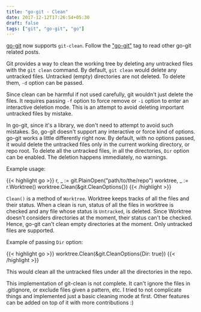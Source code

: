 ```yaml
---
title: "go-git - Clean"
date: 2017-12-12T17:26:54+05:30
draft: false
tags: ["git", "go-git", "go"]
---
```


[go-git](https://github.com/src-d/go-git) now supports `git-clean`. Follow the
["go-git"](/tags/go-git/) tag to read other go-git related posts.

Git provides a way to clean the working tree by deleting any untracked files
with the `git clean` command. By default, `git clean` would delete any untracked
files. Untracked (empty) directories are not deleted. To delete them, `-d`
option can be passed.

Since clean can be harmful if not used carefully, git wouldn't just delete the
files. It requires passing `-f` option to force remove or `-i` option to enter
an interactive deletion mode. This is an attempt to avoid deleting important
untracked files by mistake.

In go-git, since it's a library, we don't need to attempt to avoid such mistakes.
So, go-git doesn't support any interactive or force kind of options. go-git
works a little differently right now. By default, with no options passed, it
would delete the untracked files only in the current working directory, or repo
root. To delete all the untracked files, in all the directories, `Dir` option
can be enabled. The deletion happens immediately, no warnings.

Example usage:

{{< highlight go >}}
r, _ := git.PlainOpen("path/to/the/repo")
worktree, _ := r.Worktree()
worktree.Clean(&git.CleanOptions{})
{{< /highlight >}}

`Clean()` is a method of `Worktree`. Worktree keeps tracks of all the files and
their status. When a clean is run, status of all the files in worktree is
checked and any file whose status is `Untracked`, is deleted. Since Worktree
doesn't considers directories at the moment, their status can't be checked.
Hence, go-git can't clean empty directories at the moment. Only untracked files
are supported.

Example of passing `Dir` option:

{{< highlight go >}}
worktree.Clean(&git.CleanOptions{Dir: true})
{{< /highlight >}}

This would clean all the untracked files under all the directories in the repo.

This implementation of git-clean is not complete. It can't ignore the files in
.gitignore, or exclude files given a pattern, etc. I tried to not complicate
things and implemented just a basic cleaning mode at first. Other features can
be added on top of it with more contributions :)
